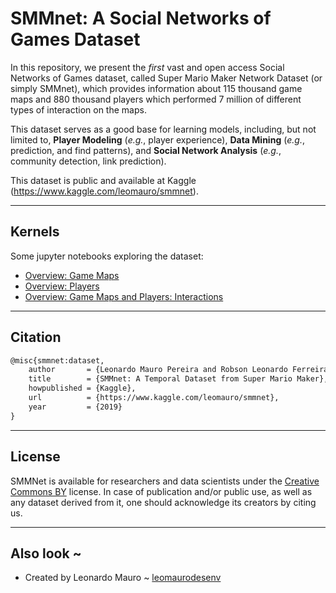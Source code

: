 # SMMnet: A Social Networks of Games Dataset

In this repository, we present the _first_ vast and open access Social Networks of Games dataset, called Super Mario Maker Network Dataset (or simply SMMnet), which provides information about 115 thousand game maps and 880 thousand players which performed 7 million of different types of interaction on the maps.  

This dataset serves as a good base for learning models, including, but not limited to, **Player Modeling** (_e.g._, player experience), **Data Mining** (_e.g._, prediction, and find patterns), and **Social Network Analysis** (_e.g._, community detection, link prediction).  

This dataset is public and available at Kaggle (https://www.kaggle.com/leomauro/smmnet).  

---
## Kernels

Some jupyter notebooks exploring the dataset:  
- [Overview: Game Maps](jupyter/game-maps.ipynb)  
- [Overview: Players](jupyter/players.ipynb)  
- [Overview: Game Maps and Players: Interactions](jupyter/interactions.ipynb)  

---
## Citation

```tex
@misc{smmnet:dataset,
    author       = {Leonardo Mauro Pereira and Robson Leonardo Ferreira},
    title        = {SMMnet: A Temporal Dataset from Super Mario Maker},
    howpublished = {Kaggle},
    url          = {https://www.kaggle.com/leomauro/smmnet},
    year         = {2019}
}
```

---
## License

SMMNet is available for researchers and data scientists under the [Creative Commons BY](https://creativecommons.org/licenses/by/4.0/) license. In case of publication and/or public use, as well as any dataset derived from it, one should acknowledge its creators by citing us.  

---
## Also look ~

- Created by Leonardo Mauro ~ [leomaurodesenv](https://github.com/leomaurodesenv/)
